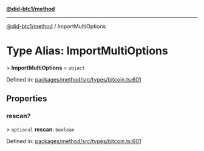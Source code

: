 [**@did-btc1/method**](../README.md)

***

[@did-btc1/method](../globals.md) / ImportMultiOptions

# Type Alias: ImportMultiOptions

&gt; **ImportMultiOptions** = `object`

Defined in: [packages/method/src/types/bitcoin.ts:601](https://github.com/dcdpr/did-btc1-js/blob/4ab6f9915d95beed9bc633644c9db1539395f512/packages/method/src/types/bitcoin.ts#L601)

## Properties

### rescan?

&gt; `optional` **rescan**: `boolean`

Defined in: [packages/method/src/types/bitcoin.ts:601](https://github.com/dcdpr/did-btc1-js/blob/4ab6f9915d95beed9bc633644c9db1539395f512/packages/method/src/types/bitcoin.ts#L601)
